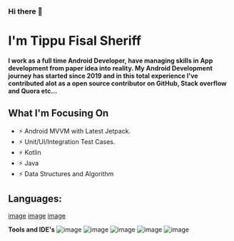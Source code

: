 ### Hi there 👋
# **I'm Tippu Fisal Sheriff**


**I work as a full time Android Developer, have managing skills in App development from paper idea into reality. My Android Development journey has started since 2019 and in this total experience I've contributed alot as a open source contributor on GitHub, Stack overflow and Quora etc...**

## **What I'm Focusing On**
  - ⚡ Android MVVM with Latest Jetpack.
  - ⚡ Unit/UI/Integration Test Cases.
  - ⚡ Kotlin
  - ⚡ Java
  - ⚡ Data Structures and Algorithm

## **Languages:**
  [image](https://user-images.githubusercontent.com/42038223/122684423-e8b79b00-d222-11eb-87a6-fc0b6d5a2bd1.png)
  [image](https://user-images.githubusercontent.com/42038223/122684438-0127b580-d223-11eb-9049-5eddba01613a.png)
  [image](https://user-images.githubusercontent.com/42038223/122684723-ba3abf80-d224-11eb-9936-560cc51fda34.png)
  
**Tools and IDE's**
  ![image](https://user-images.githubusercontent.com/42038223/122685172-74332b00-d227-11eb-8b63-0e95d4093d72.png)
  ![image](https://user-images.githubusercontent.com/42038223/122685220-97f67100-d227-11eb-9b4f-3319ec751675.png)
  ![image](https://user-images.githubusercontent.com/42038223/122685236-bfe5d480-d227-11eb-8509-6950b0097c48.png)
  ![image](https://user-images.githubusercontent.com/42038223/122685245-d9871c00-d227-11eb-9fd4-2d50598340ba.png)
  ![image](https://user-images.githubusercontent.com/42038223/122685268-fcb1cb80-d227-11eb-8f34-6cb605fae1bf.png)
